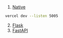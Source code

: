 1. [Native](https://github.com/lifeparticle/vercel-python)
```bash
vercel dev --listen 5005
```
2. [Flask]()
3. [FastAPI]()